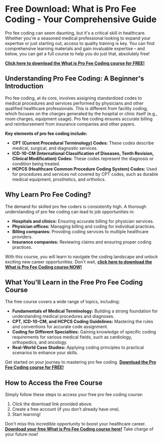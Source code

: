 # Free Download: What is Pro Fee Coding - Your Comprehensive Guide

Pro fee coding can seem daunting, but it's a critical skill in healthcare. Whether you're a seasoned medical professional looking to expand your expertise or just starting out, access to quality training is key. You can find comprehensive learning materials and gain invaluable expertise – and below, you can get a full course to help you do just that, absolutely free!

[**Click here to download the What is Pro Fee Coding course for FREE!**](https://udemywork.com/what-is-pro-fee-coding)

## Understanding Pro Fee Coding: A Beginner's Introduction

Pro fee coding, at its core, involves assigning standardized codes to medical procedures and services performed by physicians and other qualified healthcare professionals. This is different from facility coding, which focuses on the charges generated by the hospital or clinic itself (e.g., room charges, equipment usage). Pro fee coding ensures accurate billing and reimbursement from insurance companies and other payers.

**Key elements of pro fee coding include:**

*   **CPT (Current Procedural Terminology) Codes:** These codes describe medical, surgical, and diagnostic services.
*   **ICD-10-CM (International Classification of Diseases, Tenth Revision, Clinical Modification) Codes:** These codes represent the diagnosis or condition being treated.
*   **HCPCS (Healthcare Common Procedure Coding System) Codes:** Used for procedures and services not covered by CPT codes, such as durable medical equipment, prosthetics, and orthotics.

## Why Learn Pro Fee Coding?

The demand for skilled pro fee coders is consistently high. A thorough understanding of pro fee coding can lead to job opportunities in:

*   **Hospitals and clinics:** Ensuring accurate billing for physician services.
*   **Physician offices:** Managing billing and coding for individual practices.
*   **Billing companies:** Providing coding services to multiple healthcare providers.
*   **Insurance companies:** Reviewing claims and ensuring proper coding practices.

With this course, you will learn to navigate the coding landscape and unlock exciting new career opportunities. Don't wait, [**click here to download the What is Pro Fee Coding course NOW!**](https://udemywork.com/what-is-pro-fee-coding)

## What You'll Learn in the Free Pro Fee Coding Course

The free course covers a wide range of topics, including:

*   **Fundamentals of Medical Terminology:** Building a strong foundation for understanding medical procedures and diagnoses.
*   **CPT, ICD-10-CM, and HCPCS Coding Guidelines:** Mastering the rules and conventions for accurate code assignment.
*   **Coding for Different Specialties:** Gaining knowledge of specific coding requirements for various medical fields, such as cardiology, orthopedics, and oncology.
*   **Real-World Case Studies:** Applying coding principles to practical scenarios to enhance your skills.

Get started on your journey to mastering pro fee coding. [**Download the Pro Fee Coding course for FREE!**](https://udemywork.com/what-is-pro-fee-coding)

## How to Access the Free Course

Simply follow these steps to access your free pro fee coding course:

1.  Click the download link provided above.
2.  Create a free account (if you don't already have one).
3.  Start learning!

Don't miss this incredible opportunity to boost your healthcare career. **[Download your free What is Pro Fee Coding course here!](https://udemywork.com/what-is-pro-fee-coding)** Take charge of your future now!
